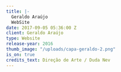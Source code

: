 ```yaml
---
title: |-
  Geraldo Araújo
  WebSite
date: 2017-09-05 05:36:00 Z
client: Geraldo Araújo
type: Website
release-year: 2016
thumb_image: "/uploads/capa-geraldo-2.png"
is_on: true
credits_text: Direção de Arte / Duda Nev
---
```


